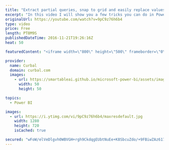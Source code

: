 ```yaml
---
title: "Extract partial queries, snap to grid and easily replace values - Power BI Tips & Tricks #17"
excerpt: "In this video I will show you a few tricks you can do in Power BI: 1. (00:48) Extract parts of a query  2. (04:14) Easily replace values in a cell 3. (05:40) Snap to grid   Enjoy! :)   Looking for a download file? Go to our Download Center: https://curbal.com/donwload-center  SUBSCRIBE to learn more"
originalUrl: https://youtube.com/watch?v=9pC9z76h6b4
type: video
price: Free
length: PT8M9S
publishedDateTime: 2016-11-21T19:26:16Z
heat: 50

featuredContent: "<iframe width=\"800\" height=\"500\" frameborder=\"0\" src=\"https://www.youtube.com/embed/9pC9z76h6b4\" allow=\"accelerometer; autoplay; encrypted-media; gyroscope; picture-in-picture\" allowfullscreen></iframe>"

provider:
  name: Curbal
  domain: curbal.com
  images:
    - url: https://smartableai.github.io/microsoft-power-bi/assets/images/organizations/curbal.com-50x50.jpg
      width: 50
      height: 50

topics:
  - Power BI

images:
  - url: https://i.ytimg.com/vi/9pC9z76h6b4/maxresdefault.jpg
    width: 1280
    height: 720
    isCached: true

secured: "wFoW/elVeDlgvh0WBVGH+rgh9CkdqgEUbtNuEe+K8SbcuZdo/+9FBiwZAz617R2qNHrsXfClxax63Yq7FpvGWwrPJS64O0Lo//jXJoeMhYVCmAihVgXO1AmXznAIviQ3/227G8wcNyIO0Xfl0J/emX4Chk9gXmHF+awwSQ9KbSs4QYGxXCujmjtiXY2ThuSi70PLefDImV1KKS2gex09ElN6Br1yGtKpf/TL3OrTUZNS2if0CScFdIg8s+gdhAhMCt+6n1TMg2kXmMOPPtnyPKYjJ+a7Ed/RVGZt8IWs5/mpGBjBLrrlYUb6srSnzLRJDQZwoGBFXDrjnV1YH/Mi16p1eb5zd5ikGJhNTdODTGyel+VHZ01PILfVZLp1GEaqxY8dVEkMcFZksLYj3muKS3iy584f/T+4gfEW4nOlHYk=;H3G8jv9ZwUiNKuWMFcSGPA=="
---
```


